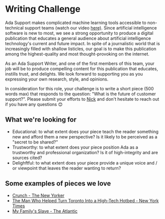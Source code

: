 # Writing Challenge

Ada Support makes complicated machine learning tools accessible to non-technical support teams (watch our video [here)](https://adasupport.wistia.com/medias/y8vmlr5taz). Since artificial intelligence software is new to most, we see a strong opportunity to produce a digital publication that educates a general audience about artificial intelligence technology's current and future impact. In spite of a journalistic world that is increasingly filled with shallow listicles, our goal is to make this publication among the highest-quality and most thought-provoking on the internet.  

As an Ada Support Writer, and one of the first members of this team, your job will be to produce compelling content for this publication that educates, instills trust, and delights. We look forward to supporting you as you expressing your own research, style, and opinions. 

In consideration for this role, your challenge is to write a short piece (500 words max) that responds to the question: "What is the future of customer support?". Please submit your efforts to [Nick](mailto:nick@ada.support) and don't hesitate to reach out if you have any questions 😊 

## What we're looking for 
- Educational: to what extent does your piece teach the reader something new and afford them a new perspective? Is it likely to be perceived as a "secret to be shared?"
- Trustworthy: to what extent does your piece position Ada as a trustworthy and professional organization? Is it of high-integrity and are sources cited? 
- Delighftful: to what extent does your piece provide a unique voice and / or viewpoint that leaves the reader wanting to return?
 
## Some examples of pieces we love

- [Crunch - The New Yorker](http://www.newyorker.com/magazine/2011/11/21/crunch)
- [The Man Who Helped Turn Toronto Into a High-Tech Hotbed - New York Times](https://share.viewedit.com/gsMaraSVsbCtowP5TtJJNa)
- [My Family's Slave - The Atlantic](https://www.theatlantic.com/magazine/archive/2017/06/lolas-story/524490/)
